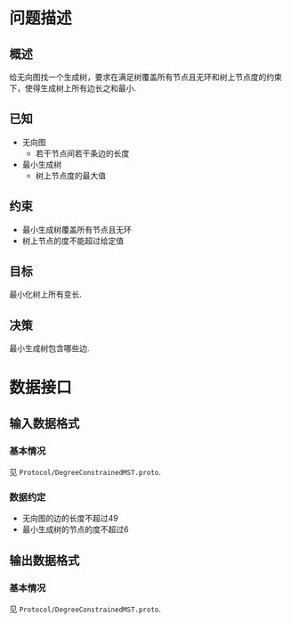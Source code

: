 # 问题描述

## 概述

给无向图找一个生成树，要求在满足树覆盖所有节点且无环和树上节点度的约束下，使得生成树上所有边长之和最小.


## 已知

- 无向图
  - 若干节点间若干条边的长度
- 最小生成树
  - 树上节点度的最大值


## 约束

- 最小生成树覆盖所有节点且无环
- 树上节点的度不能超过给定值


## 目标

最小化树上所有变长.


## 决策

最小生成树包含哪些边.



# 数据接口

## 输入数据格式

### 基本情况

见 `Protocol/DegreeConstrainedMST.proto`.

### 数据约定

- 无向图的边的长度不超过49
- 最小生成树的节点的度不超过6


## 输出数据格式

### 基本情况

见 `Protocol/DegreeConstrainedMST.proto`.